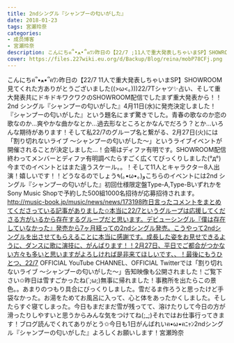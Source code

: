 ```yaml
---
title: 2ndシングル『シャンプーの匂いがした』
date: 2018-01-23
tags: 宮瀬玲奈
categories: 
- 成员博客
- 宮瀬玲奈
description: こんにちฅ՞•ﻌ•՞ฅﾜﾝ昨日の【22/7 ;11人で重大発表しちゃいまSP】SHOWROOM見てくれた方ありがとうございました((&gt;ω&lt;｡)))22/7Tシャツ✨占い、そして重大発表共にドキドキワクワクのSHOWROOM配信でしたまず...
cover: https://files.227wiki.eu.org/d/Backup/Blog/reina/mobP78CFj.png 
---
```


こんにちฅ՞•ﻌ•՞ฅﾜﾝ昨日の【22/7 11人で重大発表しちゃいまSP】SHOWROOM見てくれた方ありがとうございました((>ω<｡)))22/7Tシャツ✨占い、そして重大発表共にドキドキワクワクのSHOWROOM配信でしたまず重大発表から！！2nd シングル『シャンプーの匂いがした』4月11日(水)に発売決定しました！『シャンプーの匂いがした』という題名にまず驚きでした。青春の歌なのか恋の歌なのか...爽やかな曲かなとか...過去形なところとかなんでだろう？とか...いろんな期待があります！そして私22/7のグループ名と繋がる、2月27日(火)には「割り切れないライブ ～シャンプーの匂いがした～」というライブイベントが開催されることが決定しました...！会場はディファ有明です。SHOWROOM配信終わってメンバーとディファ有明調べたらすごく広くてびっくりしました(°д°)今までのイベントとはまた違うスケール。。！そして11人とキャラクター8人出演！嬉しいです！！どうなるのでしょう٩(｡•ω•｡)وこちらのイベントには2nd シングル『シャンプーの匂いがした』初回仕様限定盤Type-A,Type-BいずれかをSony Music Shopで予約した500組1000名招待が応募招待されます。http://music-book.jp/music/news/news/173198昨日言ったコメントをまとめてくださっている記事がありました✩本当に22/7というグループは応援してくださる方がいるから存在するグループだと思います。デビューシングル『僕は存在していなかった』発売から7ヶ月経っての2ndシングル発売。こうやって2ndシングルを出させてもらえることに本当に感謝です。成長した姿をお見せできるように、ダンスに歌に演技に、がんばります！！2月27日、平日でご都合がつかない方々も多いと思いますがよろしければ是非来てほしいです、、！最後にもうひとつ、22/7 OFFICIAL YouTube CHANNEL、OFFICIAL Twitterでは「割り切れないライブ ～シャンプーの匂いがした～」告知映像も公開されました！ご覧下さい✩昨日は雪すごかったね(´;ω;)無事に帰れました！事務所を出たらこの景色。。あまりのつもり具合にびっくりしました。雪だるま作ろうと思ったけど手袋なかった。お湯をためてお風呂に入って、心と体をあったかくしました。そしたらすぐ寝てしまった。今日もまだまだ雪が残ってて、溶けたりして今日の方が滑ったりしやすいと思うからみんな気をつけてね(;_;)それではお仕事行ってきます！ブログ読んでくれてありがとう✩今日も1日がんばれいฅ•ω•ฅﾆｬﾝ2ndシングル『シャンプーの匂いがした』よろしくお願いします！宮瀬玲奈


